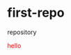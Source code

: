 # first-repo
<html>
  <head> repository</head>
  <body> 
    <style>
      p {
        color:red;
        }
    </style>
    <p> hello</p>
  </body>
</html>
